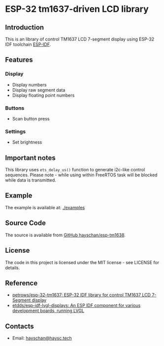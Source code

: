 # ESP-32 tm1637-driven LCD library

## Introduction

This is an library of control TM1637 LCD 7-segment display using ESP-32 IDF toolchain [ESP-IDF](https://github.com/espressif/esp-idf).

## Features

### Display

- Display numbers
- Display raw segment data
- Display floating point numbers

### Buttons

- Scan button press

### Settings

- Set brightness
 
## Important notes

This library uses `ets_delay_us()` function to generate i2c-like control sequences. Please note - while using within FreeRTOS task will be blocked while data is transmitted. 

## Example

The example is available at: [./examples](examples/default_example)

## Source Code

The source is available from [GitHub hayschan/esp-tm1638](https://github.com/hayschan/esp-tm1638).

## License

The code in this project is licensed under the MIT license - see LICENSE for details.

## Reference

- [petrows/esp-32-tm1637: ESP-32 IDF library for control TM1637 LCD 7-Segment display](https://github.com/petrows/esp-32-tm1637)
- [etdds/esp-idf-lvgl-displays: An ESP IDF component for various development boards, running LVGL](https://github.com/etdds/esp-idf-lvgl-displays)

## Contacts

 * Email: hayschan@haysc.tech
